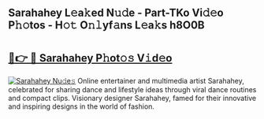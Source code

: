 ## Sarahahey L𝚎a𝚔ed N𝚞𝚍e - Part-TKo Vi𝚍𝚎o P𝚑𝚘tos - H𝚘𝚝 O𝚗𝚕yf𝚊ns L𝚎a𝚔s h8O0B

# <h2><a href="http://kfca5i.oniu.top/?m=Sarahahey">🔗👉 🔴 Sarahahey P𝚑ot𝚘𝚜 V𝚒d𝚎o</a></h2>

[![Sarahahey Nu𝚍e𝚜](https://i.imgur.com/0qMVB7G.gif)](http://kfca5i.oniu.top/?m=Sarahahey)
Online entertainer and multimedia artist Sarahahey, celebrated for sharing dance and lifestyle ideas through viral dance routines and compact clips. Visionary designer Sarahahey, famed for their innovative and inspiring designs in the world of fashion.  
